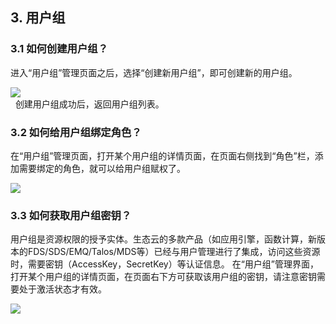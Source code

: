 ## 3. 用户组
### 3.1 如何创建用户组？
进入“用户组”管理页面之后，选择“创建新用户组”，即可创建新的用户组。  
  
![ ](/images/UserMgmt-5.png)  
  
创建用户组成功后，返回用户组列表。
### 3.2 如何给用户组绑定角色？
在“用户组”管理页面，打开某个用户组的详情页面，在页面右侧找到“角色”栏，添加需要绑定的角色，就可以给用户组赋权了。  
  
![ ](/images/UserMgmt-6.png)  

### 3.3 如何获取用户组密钥？
用户组是资源权限的授予实体。生态云的多款产品（如应用引擎，函数计算，新版本的FDS/SDS/EMQ/Talos/MDS等）已经与用户管理进行了集成，访问这些资源时，需要密钥（AccessKey，SecretKey）等认证信息。
在“用户组”管理界面，打开某个用户组的详情页面，在页面右下方可获取该用户组的密钥，请注意密钥需要处于激活状态才有效。

![ ](/images/UserMgmt-9.png)   

